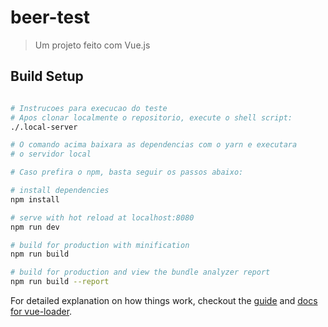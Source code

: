 # beer-test

> Um projeto feito com Vue.js

## Build Setup

``` bash

# Instrucoes para execucao do teste
# Apos clonar localmente o repositorio, execute o shell script:
./.local-server

# O comando acima baixara as dependencias com o yarn e executara
# o servidor local

# Caso prefira o npm, basta seguir os passos abaixo:

# install dependencies
npm install

# serve with hot reload at localhost:8080
npm run dev

# build for production with minification
npm run build

# build for production and view the bundle analyzer report
npm run build --report
```

For detailed explanation on how things work, checkout the [guide](http://vuejs-templates.github.io/webpack/) and [docs for vue-loader](http://vuejs.github.io/vue-loader).

